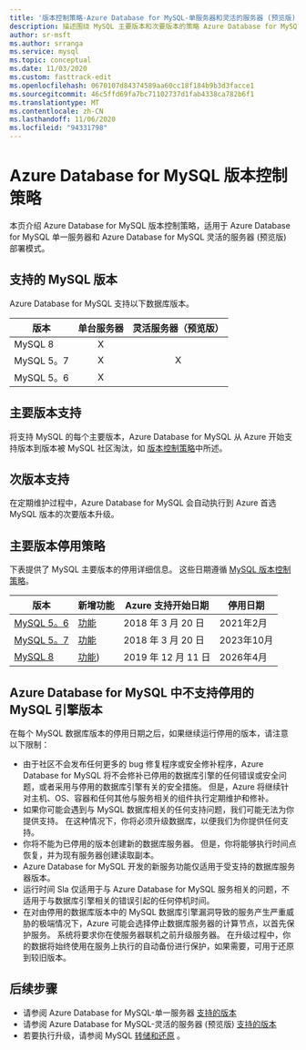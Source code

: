 ```yaml
---
title: '版本控制策略-Azure Database for MySQL-单服务器和灵活的服务器 (预览版) '
description: 描述围绕 MySQL 主要版本和次要版本的策略 Azure Database for MySQL
author: sr-msft
ms.author: srranga
ms.service: mysql
ms.topic: conceptual
ms.date: 11/03/2020
ms.custom: fasttrack-edit
ms.openlocfilehash: 0670107d84374589aa60cc18f184b9b3d3facce1
ms.sourcegitcommit: 46c5ffd69fa7bc71102737d1fab4338ca782b6f1
ms.translationtype: MT
ms.contentlocale: zh-CN
ms.lasthandoff: 11/06/2020
ms.locfileid: "94331798"
---
```

# <a name="azure-database-for-mysql-versioning-policy"></a>Azure Database for MySQL 版本控制策略

本页介绍 Azure Database for MySQL 版本控制策略，适用于 Azure Database for MySQL 单一服务器和 Azure Database for MySQL 灵活的服务器 (预览版) 部署模式。

## <a name="supported--mysql-versions"></a>支持的 MySQL 版本

Azure Database for MySQL 支持以下数据库版本。

| 版本 | 单台服务器 | 灵活服务器（预览版） |
| ----- | :------: | :----: |
| MySQL 8 | X |  | 
| MySQL 5。7 | X | X |
| MySQL 5。6| X |  |


## <a name="major-version-support"></a>主要版本支持
将支持 MySQL 的每个主要版本，Azure Database for MySQL 从 Azure 开始支持版本到版本被 MySQL 社区淘汰，如 [版本控制策略](https://en.wikipedia.org/wiki/mysql)中所述。

## <a name="minor-version-support"></a>次版本支持
在定期维护过程中，Azure Database for MySQL 会自动执行到 Azure 首选 MySQL 版本的次要版本升级。 

## <a name="major-version-retirement-policy"></a>主要版本停用策略
下表提供了 MySQL 主要版本的停用详细信息。 这些日期遵循 [MySQL 版本控制策略](https://www.mysql.com/support/eol-notice.html)。

| 版本 | 新增功能 | Azure 支持开始日期 | 停用日期|
| ----- | ----- | ------ | ----- |
| [MySQL 5。6](https://dev.mysql.com/doc/relnotes/mysql/5.6/)| [功能](https://dev.mysql.com/doc/relnotes/mysql/5.6/en/news-5-6-49.html)  | 2018 年 3 月 20 日 | 2021年2月
| [MySQL 5。7](https://dev.mysql.com/doc/relnotes/mysql/5.7/) | [功能](https://dev.mysql.com/doc/relnotes/mysql/5.7/en/news-5-7-31.html) | 2018 年 3 月 20 日 | 2023年10月
| [MySQL 8](https://mysqlserverteam.com/whats-new-in-mysql-8-0-generally-available/) | [功能](https://dev.mysql.com/doc/relnotes/mysql/8.0/en/news-8-0-21.html))  | 2019 年 12 月 11 日 | 2026年4月


## <a name="retired-mysql-engine-versions-not-supported-in-azure-database-for-mysql"></a>Azure Database for MySQL 中不支持停用的 MySQL 引擎版本

在每个 MySQL 数据库版本的停用日期之后，如果继续运行停用的版本，请注意以下限制：
- 由于社区不会发布任何更多的 bug 修复程序或安全修补程序，Azure Database for MySQL 将不会修补已停用的数据库引擎的任何错误或安全问题，或者采用与停用的数据库引擎有关的安全措施。 但是，Azure 将继续针对主机、OS、容器和任何其他与服务相关的组件执行定期维护和修补。
- 如果你可能会遇到与 MySQL 数据库相关的任何支持问题，我们可能无法为你提供支持。 在这种情况下，你将必须升级数据库，以便我们为你提供任何支持。
- 你将不能为已停用的版本创建新的数据库服务器。 但是，你将能够执行时间点恢复，并为现有服务器创建读取副本。
- Azure Database for MySQL 开发的新服务功能仅适用于受支持的数据库服务器版本。
- 运行时间 Sla 仅适用于与 Azure Database for MySQL 服务相关的问题，不适用于与数据库引擎相关的错误引起的任何停机时间。  
- 在对由停用的数据库版本中的 MySQL 数据库引擎漏洞导致的服务产生严重威胁的极端情况下，Azure 可能会选择停止数据库服务器的计算节点，以首先保护服务。 系统将要求你在使服务器联机之前升级服务器。 在升级过程中，你的数据将始终使用在服务上执行的自动备份进行保护，如果需要，可用于还原到较旧版本。 



## <a name="next-steps"></a>后续步骤
- 请参阅 Azure Database for MySQL-单一服务器 [支持的版本](./concepts-supported-versions.md)
- 请参阅 Azure Database for MySQL-灵活的服务器 (预览版) [支持的版本](flexible-server/concepts-supported-versions.md)
- 若要执行升级，请参阅 MySQL [转储和还原](./concepts-migrate-dump-restore.md) 。
